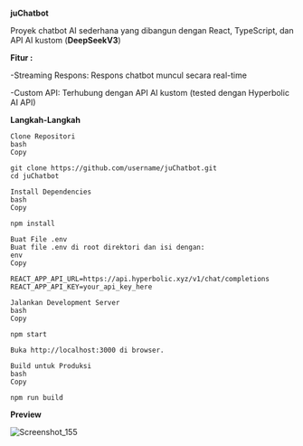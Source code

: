 **juChatbot**

Proyek chatbot AI sederhana yang dibangun dengan React, TypeScript, dan API AI kustom (**DeepSeekV3**)

**Fitur :**

-Streaming Respons: Respons chatbot muncul secara real-time

-Custom API: Terhubung dengan API AI kustom (tested dengan Hyperbolic AI API)


**Langkah-Langkah**

    Clone Repositori
    bash
    Copy

    git clone https://github.com/username/juChatbot.git
    cd juChatbot

    Install Dependencies
    bash
    Copy

    npm install

    Buat File .env
    Buat file .env di root direktori dan isi dengan:
    env
    Copy

    REACT_APP_API_URL=https://api.hyperbolic.xyz/v1/chat/completions
    REACT_APP_API_KEY=your_api_key_here

    Jalankan Development Server
    bash
    Copy

    npm start

    Buka http://localhost:3000 di browser.

    Build untuk Produksi
    bash
    Copy
    
    npm run build

**Preview**

![Screenshot_155](https://github.com/user-attachments/assets/5b7a7cf9-7d78-4389-b7b4-2e13ce914e88)
